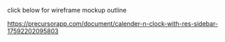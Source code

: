 click below for wireframe mockup outline

https://precursorapp.com/document/calender-n-clock-with-res-sidebar-17592202095803
